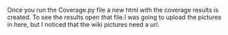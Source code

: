 Once you run the Coverage.py file a new html with the coverage results is created. To see the results open that file.I was going to upload the pictures in here, but I noticed that the wiki pictures need a url.
